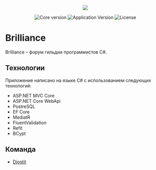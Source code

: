 <p align="center">
      <img src="https://i.ibb.co/P1VJHzx/brilliance-modern.png">
</p>

<p align="center">
   <img src="https://img.shields.io/badge/Core-.NET%207-blueviolet" alt="Core version">
   <img src="https://img.shields.io/badge/Version-v1.0%20(Alpha)-blue" alt="Application Version">
   <img src="https://img.shields.io/badge/License-None-success" alt="License">
</p>

# Brilliance
Brilliance – форум гильдии программистов C#.

## Технологии
Приложение написано на языке C# с использованием следующих технологий:
- ASP.NET MVC Core 
- ASP.NET Core WebApi
- PostreSQL
- EF Core
- MediatR
- FluentValidation
- Refit
- BCypt

## Команда
- [Djostit](https://github.com/Djostit)
